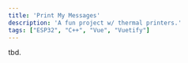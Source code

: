 ```yaml
---
title: 'Print My Messages'
description: 'A fun project w/ thermal printers.'
tags: ["ESP32", "C++", "Vue", "Vuetify"]
---
```


tbd.